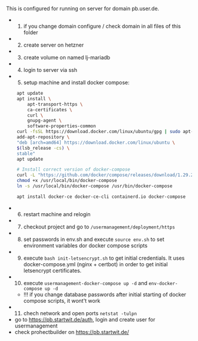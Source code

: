 This is configured for running on server for domain pb.user.de.

* 1. if you change domain configure / check domain in all files of this folder
* 2. create server on hetzner
* 3. create volume on named lj-mariadb
* 4. login to server via ssh
* 5. setup machine and install docker compose:

```bash
    apt update
    apt install \
        apt-transport-https \
        ca-certificates \
        curl \
        gnupg-agent \
        software-properties-common
    curl -fsSL https://download.docker.com/linux/ubuntu/gpg | sudo apt-key add -
    add-apt-repository \
    "deb [arch=amd64] https://download.docker.com/linux/ubuntu \
    $(lsb_release -cs) \
    stable"
    apt update

    # Install correct version of docker-compose
    curl -L "https://github.com/docker/compose/releases/download/1.29.2/docker-compose-$(uname -s)-$(uname -m)" -o /usr/local/bin/docker-compose
    chmod +x /usr/local/bin/docker-compose
    ln -s /usr/local/bin/docker-compose /usr/bin/docker-compose

    apt install docker-ce docker-ce-cli containerd.io docker-compose
```
* 6. restart machine and relogin
* 7. checkout project and go to `/usermanagement/deployment/https`
* 8. set passwords in env.sh and execute `source env.sh` to set environment variables dor docker compose scripts
* 9. execute `bash init-letsencrypt.sh` to get initial credentials. It uses docker-compose.yml (nginx + certbot) in order to get initial letsencrypt certificates.
* 10. execute `usermanagement-docker-compose up -d` and `env-docker-compose up -d`
   * !!! if you change database passwords after initial starting of docker compose scripts, it wont't work
* 11. chech network and open ports `netstat -tulpn`
* go to https://pb.startwit.de/auth, login and create user for usermanagement
* check prohectbuilder on https://pb.startwit.de/
